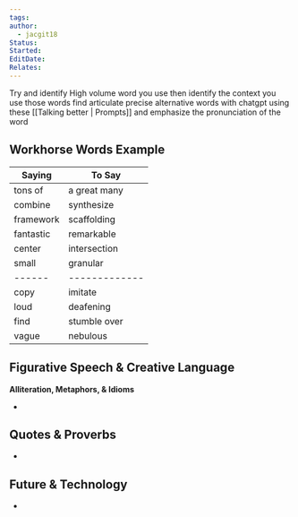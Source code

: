 ```yaml
---
tags: 
author:
  - jacgit18
Status: 
Started: 
EditDate: 
Relates:
---
```


Try and identify High volume word you use then identify the context you use those words find articulate precise alternative words with chatgpt using these [[Talking better | Prompts]] and emphasize the pronunciation of the word 


## Workhorse Words Example

|   Saying    |   To Say      |
| ------------- | --------------- |
| tons of       | a great many    |
| combine       | synthesize      |
| framework     | scaffolding     |
| fantastic     | remarkable      |
| center        | intersection    |
| small         | granular        |
| ------ | ------------- |
| copy   | imitate       |
| loud   | deafening     |
| find   | stumble over  |
| vague  | nebulous      |


## Figurative Speech & Creative Language
**Alliteration, Metaphors, & Idioms**

- 


## Quotes & Proverbs


- 



## Future & Technology

- 